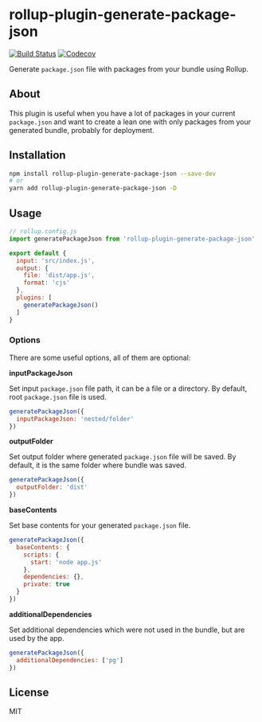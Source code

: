 # rollup-plugin-generate-package-json

[![Build Status](https://travis-ci.org/vladshcherbin/rollup-plugin-generate-package-json.svg?branch=master)](https://travis-ci.org/vladshcherbin/rollup-plugin-generate-package-json)
[![Codecov](https://codecov.io/gh/vladshcherbin/rollup-plugin-generate-package-json/branch/master/graph/badge.svg)](https://codecov.io/gh/vladshcherbin/rollup-plugin-generate-package-json)

Generate `package.json` file with packages from your bundle using Rollup.

## About

This plugin is useful when you have a lot of packages in your current `package.json` and want to create a lean one with only packages from your generated bundle, probably for deployment.

## Installation

```bash
npm install rollup-plugin-generate-package-json --save-dev
# or
yarn add rollup-plugin-generate-package-json -D
```

## Usage

```js
// rollup.config.js
import generatePackageJson from 'rollup-plugin-generate-package-json'

export default {
  input: 'src/index.js',
  output: {
    file: 'dist/app.js',
    format: 'cjs'
  },
  plugins: [
    generatePackageJson()
  ]
}
```

### Options

There are some useful options, all of them are optional:

**inputPackageJson**

Set input `package.json` file path, it can be a file or a directory. By default, root `package.json` file is used.

```js
generatePackageJson({
  inputPackageJson: 'nested/folder'
})
```

**outputFolder**

Set output folder where generated `package.json` file will be saved. By default, it is the same folder where bundle was saved.

```js
generatePackageJson({
  outputFolder: 'dist'
})
```

**baseContents**

Set base contents for your generated `package.json` file.

```js
generatePackageJson({
  baseContents: {
    scripts: {
      start: 'node app.js'
    },
    dependencies: {},
    private: true
  }
})
```

**additionalDependencies**

Set additional dependencies which were not used in the bundle, but are used by the app.

```js
generatePackageJson({
  additionalDependencies: ['pg']
})
```

## License

MIT
